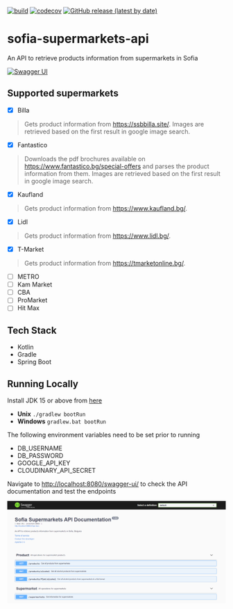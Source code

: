 [![build](https://github.com/Stefata/sofia-supermarkets-api/actions/workflows/gradle.yml/badge.svg)](https://github.com/Stefata/sofia-supermarkets-api/actions/workflows/gradle.yml)
[![codecov](https://codecov.io/gh/Stefata/sofia-supermarkets-api/branch/master/graph/badge.svg?token=3V3THIY6AX)](https://codecov.io/gh/Stefata/sofia-supermarkets-api)
[![GitHub release (latest by date)](https://img.shields.io/github/v/release/stefata/sofia-supermarkets-api)](https://github.com/Stefata/sofia-supermarkets-api/releases/latest)

# sofia-supermarkets-api
An API to retrieve products information from supermarkets in Sofia

[![Swagger UI](https://validator.swagger.io/validator?url=http://sofiasupermarketsapi-1888309410.eu-west-2.elb.amazonaws.com/v2/api-docs)](http://sofiasupermarketsapi-1888309410.eu-west-2.elb.amazonaws.com/swagger-ui/)

## Supported supermarkets

- [x] Billa
> Gets product information from https://ssbbilla.site/. Images are retrieved based on the first result in google image search.
- [x] Fantastico
> Downloads the pdf brochures available on https://www.fantastico.bg/special-offers and parses the product information from them. Images are retrieved based on the first result in google image search.
- [x] Kaufland
> Gets product information from https://www.kaufland.bg/.
- [x] Lidl
> Gets product information from https://www.lidl.bg/.
- [x] T-Market
> Gets product information from https://tmarketonline.bg/.
- [ ] METRO
- [ ] Kam Market
- [ ] CBA
- [ ] ProMarket
- [ ] Hit Max

## Tech Stack
* Kotlin
* Gradle  
* Spring Boot

## Running Locally
Install JDK 15 or above from [here](https://jdk.java.net/)
* **Unix** `./gradlew bootRun`
* **Windows** `gradlew.bat bootRun`

The following environment variables need to be set prior to running
* DB_USERNAME
* DB_PASSWORD
* GOOGLE_API_KEY
* CLOUDINARY_API_SECRET

Navigate to <http://localhost:8080/swagger-ui/> to check the API documentation and test the endpoints

![API Documentation](images/swagger-ui.png)

